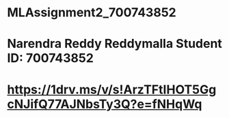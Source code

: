 # MLAssignment2_700743852
# Narendra Reddy Reddymalla    Student ID: 700743852
#  https://1drv.ms/v/s!ArzTFtIHOT5GgcNJifQ77AJNbsTy3Q?e=fNHqWq
